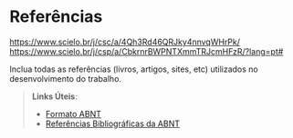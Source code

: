 # Referências

https://www.scielo.br/j/csc/a/4Qh3Rd46QRJky4nnvqWHrPk/
https://www.scielo.br/j/csp/a/CbkrnrBWPNTXmmTRJcmHFzR/?lang=pt#


Inclua todas as referências (livros, artigos, sites, etc) utilizados no desenvolvimento do trabalho.

> **Links Úteis**:
> - [Formato ABNT](https://www.normastecnicas.com/abnt/trabalhos-academicos/referencias/)
> - [Referências Bibliográficas da ABNT](https://comunidade.rockcontent.com/referencia-bibliografica-abnt/)
